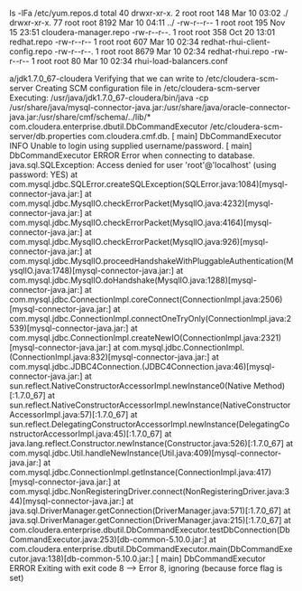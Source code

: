 

ls -lFa /etc/yum.repos.d
total 40
drwxr-xr-x.  2 root root  148 Mar 10 03:02 ./
drwxr-xr-x. 77 root root 8192 Mar 10 04:11 ../
-rw-r--r--   1 root root  195 Nov 15 23:51 cloudera-manager.repo
-rw-r--r--.  1 root root  358 Oct 20 13:01 redhat.repo
-rw-r--r--   1 root root  607 Mar 10 02:34 redhat-rhui-client-config.repo
-rw-r--r--.  1 root root 8679 Mar 10 02:34 redhat-rhui.repo
-rw-r--r--   1 root root   80 Mar 10 02:34 rhui-load-balancers.conf

a/jdk1.7.0_67-cloudera
Verifying that we can write to /etc/cloudera-scm-server
Creating SCM configuration file in /etc/cloudera-scm-server
Executing:  /usr/java/jdk1.7.0_67-cloudera/bin/java -cp /usr/share/java/mysql-connector-java.jar:/usr/share/java/oracle-connector-java.jar:/usr/share/cmf/schema/../lib/* com.cloudera.enterprise.dbutil.DbCommandExecutor /etc/cloudera-scm-server/db.properties com.cloudera.cmf.db.
[                          main] DbCommandExecutor              INFO  Unable to login using supplied username/password.
[                          main] DbCommandExecutor              ERROR Error when connecting to database.
java.sql.SQLException: Access denied for user 'root'@'localhost' (using password: YES)
        at com.mysql.jdbc.SQLError.createSQLException(SQLError.java:1084)[mysql-connector-java.jar:]
        at com.mysql.jdbc.MysqlIO.checkErrorPacket(MysqlIO.java:4232)[mysql-connector-java.jar:]
        at com.mysql.jdbc.MysqlIO.checkErrorPacket(MysqlIO.java:4164)[mysql-connector-java.jar:]
        at com.mysql.jdbc.MysqlIO.checkErrorPacket(MysqlIO.java:926)[mysql-connector-java.jar:]
        at com.mysql.jdbc.MysqlIO.proceedHandshakeWithPluggableAuthentication(MysqlIO.java:1748)[mysql-connector-java.jar:]
        at com.mysql.jdbc.MysqlIO.doHandshake(MysqlIO.java:1288)[mysql-connector-java.jar:]
        at com.mysql.jdbc.ConnectionImpl.coreConnect(ConnectionImpl.java:2506)[mysql-connector-java.jar:]
        at com.mysql.jdbc.ConnectionImpl.connectOneTryOnly(ConnectionImpl.java:2539)[mysql-connector-java.jar:]
        at com.mysql.jdbc.ConnectionImpl.createNewIO(ConnectionImpl.java:2321)[mysql-connector-java.jar:]
        at com.mysql.jdbc.ConnectionImpl.<init>(ConnectionImpl.java:832)[mysql-connector-java.jar:]
        at com.mysql.jdbc.JDBC4Connection.<init>(JDBC4Connection.java:46)[mysql-connector-java.jar:]
        at sun.reflect.NativeConstructorAccessorImpl.newInstance0(Native Method)[:1.7.0_67]
        at sun.reflect.NativeConstructorAccessorImpl.newInstance(NativeConstructorAccessorImpl.java:57)[:1.7.0_67]
        at sun.reflect.DelegatingConstructorAccessorImpl.newInstance(DelegatingConstructorAccessorImpl.java:45)[:1.7.0_67]
        at java.lang.reflect.Constructor.newInstance(Constructor.java:526)[:1.7.0_67]
        at com.mysql.jdbc.Util.handleNewInstance(Util.java:409)[mysql-connector-java.jar:]
        at com.mysql.jdbc.ConnectionImpl.getInstance(ConnectionImpl.java:417)[mysql-connector-java.jar:]
        at com.mysql.jdbc.NonRegisteringDriver.connect(NonRegisteringDriver.java:344)[mysql-connector-java.jar:]
        at java.sql.DriverManager.getConnection(DriverManager.java:571)[:1.7.0_67]
        at java.sql.DriverManager.getConnection(DriverManager.java:215)[:1.7.0_67]
        at com.cloudera.enterprise.dbutil.DbCommandExecutor.testDbConnection(DbCommandExecutor.java:253)[db-common-5.10.0.jar:]
        at com.cloudera.enterprise.dbutil.DbCommandExecutor.main(DbCommandExecutor.java:138)[db-common-5.10.0.jar:]
[                          main] DbCommandExecutor              ERROR Exiting with exit code 8
--> Error 8, ignoring (because force flag is set)
